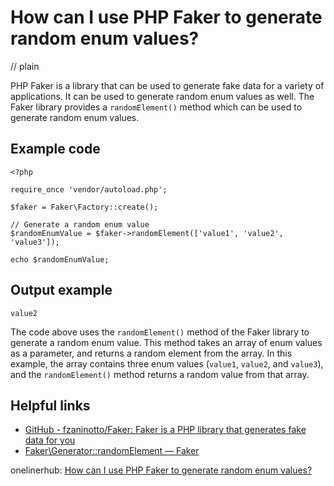 # How can I use PHP Faker to generate random enum values?
// plain

PHP Faker is a library that can be used to generate fake data for a variety of applications. It can be used to generate random enum values as well. The Faker library provides a `randomElement()` method which can be used to generate random enum values.

## Example code

```
<?php

require_once 'vendor/autoload.php';

$faker = Faker\Factory::create();

// Generate a random enum value
$randomEnumValue = $faker->randomElement(['value1', 'value2', 'value3']);

echo $randomEnumValue;
```

## Output example
 `value2`

The code above uses the `randomElement()` method of the Faker library to generate a random enum value. This method takes an array of enum values as a parameter, and returns a random element from the array. In this example, the array contains three enum values (`value1`, `value2`, and `value3`), and the `randomElement()` method returns a random value from that array.

## Helpful links
- [GitHub - fzaninotto/Faker: Faker is a PHP library that generates fake data for you](https://github.com/fzaninotto/Faker)
- [Faker\Generator::randomElement — Faker](https://github.com/fzaninotto/Faker#fakergeneratorrandomelement)

onelinerhub: [How can I use PHP Faker to generate random enum values?](https://onelinerhub.com/php-faker/how-can-i-use-php-faker-to-generate-random-enum-values)